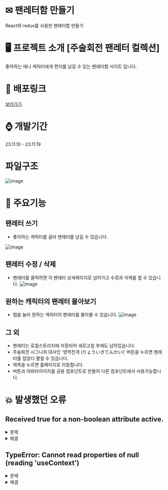 # ✉ 팬레터함 만들기
React와 redux를 사용한 팬레터함 만들기

# 🖥 프로젝트 소개 [주술회전 팬레터 컬렉션]
좋아하는 애니 캐릭터에게 편지를 남길 수 있는 팬레터함 사이트 입니다.

# 🔗 배포링크
[보러가기](http://fan-letter-weld.vercel.app)   

# ⌚ 개발기간
23.11.10 - 23.11.19

# 파일구조
![image](https://github.com/mi-hee-k/sparta-react-fan-letter/assets/90510192/d581dcd9-6763-49c8-b7a0-8670830b6490)



# 📌 주요기능
## 팬레터 쓰기
* 좋아하는 캐릭터를 골라 팬레터를 남길 수 있습니다. 

![image](https://github.com/mi-hee-k/sparta-react-fan-letter/assets/90510192/303d015f-ff44-4c53-9a5f-485a99bef10b)

## 팬레터 수정 / 삭제
* 팬레터를 클릭하면 각 팬레터 상세페이지로 넘어가고 수정과 삭제를 할 수 있습니다.
![image](https://github.com/mi-hee-k/sparta-react-fan-letter/assets/90510192/79d3de5e-cd2d-48ab-88c4-0642d98c6168)

## 원하는 캐릭터의 팬레터 몰아보기
* 탭을 눌러 원하는 캐릭터의 팬레터를 몰아볼 수 있습니다.
![image](https://github.com/mi-hee-k/sparta-react-fan-letter/assets/90510192/5f8f4947-8469-4fc8-99a3-b4176abd1600)

## 그 외
* 팬레터는 로컬스토리지에 저장되어 새로고침 후에도 남아있습니다.
* 주술회전 시그니처 대사인 '영역전개 (りょういきてんかい)' 버튼을 누르면 팬레터를 접었다 펼칠 수 있습니다.
* 제목을 누르면 홈페이지로 이동합니다.
* 버튼과 아바타이미지를 공용 컴포넌트로 만들어 다른 컴포넌트에서 사용가능합니다. 


# 💥 발생했던 오류
## Received true for a non-boolean attribute active.

<details><summary> 문제 
</summary>
styled component에 props로 넘겨준
active 속성이 props인지 html 속성인지 react가 모를 때 발생
</details>

<details><summary> 해결
</summary>

사용할 속성 명 앞에 $기호를 붙여서 DOM요소로 전달되지 않게 함
</details>

## TypeError: Cannot read properties of null (reading 'useContext')

<details><summary>문제
</summary>
reducer 파일 내부에서 useNavigate를 사용해서 오류발생
(리액트 라우터의 일부 훅이 내부적으로 useContext를 사용하고 있기 때문 / 내부적으로 useNavigate는 리액트 라우터에서 제공하는 useContext를 사용하여 라우터 상태를 관리)
</details>


<details><summary> 해결
</summary>
reducer 내에 useNavigate를 지우고 다른 로직에서 선언
</details>


